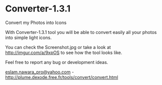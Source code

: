 # Converter-1.3.1
Convert my Photos into Icons

With Converter-1.3.1 tool you will be able to convert easily all your photos into simple light icons.

You can check the Screenshot.jpg or take a look at http://imgur.com/a/9xpOS to see how the tool looks like.

Feel free to report any bug or development ideas.

eslam.nawara_pro@yahoo.com - http://plume.dexode.free.fr/tools/convert/convert.html
